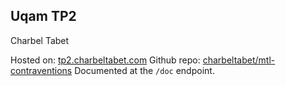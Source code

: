 ## Uqam TP2

Charbel Tabet

Hosted on: [tp2.charbeltabet.com](https://tp2.charbeltabet.com)
Github repo: [charbeltabet/mtl-contraventions](https://github.com/charbeltabet/MTL-Contraventions)
Documented at the `/doc` endpoint.
